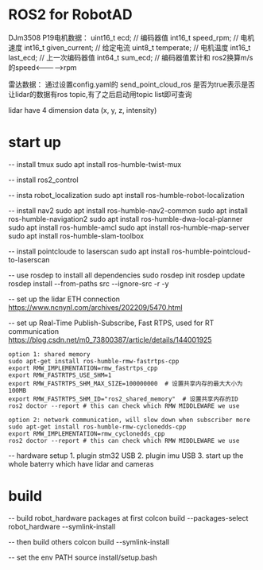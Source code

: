 # ROS2 for RobotAD

DJm3508 P19电机数据：
    uint16_t ecd;            // 编码器值
    int16_t speed_rpm;       // 电机速度
    int16_t given_current;   // 给定电流
    uint8_t temperate;       // 电机温度
    int16_t last_ecd;        // 上一次编码器值
    int64_t sum_ecd;         // 编码器值累计和
ros2换算m/s的speed<----->rpm


雷达数据：
通过设置config.yaml的
send_point_cloud_ros  是否为true表示是否让lidar的数据有ros topic,有了之后启动用topic list即可查询

lidar have 4 dimension data (x, y, z, intensity)

# start up

-- install tmux
sudo apt install ros-humble-twist-mux

-- install ros2_control

-- insta robot_localization
sudo apt install ros-humble-robot-localization

-- install nav2
sudo apt install ros-humble-nav2-common
sudo apt install ros-humble-navigation2
sudo apt install ros-humble-dwa-local-planner
sudo apt install ros-humble-amcl
sudo apt install ros-humble-map-server
sudo apt install ros-humble-slam-toolbox

-- install pointcloude to laserscan
sudo apt install ros-humble-pointcloud-to-laserscan

-- use rosdep to install all dependencies
sudo rosdep init
rosdep update
rosdep install --from-paths src --ignore-src -r -y

-- set up the lidar ETH connection
https://www.ncnynl.com/archives/202209/5470.html

-- set up Real-Time Publish-Subscribe, Fast RTPS, used for RT communication
    https://blog.csdn.net/m0_73800387/article/details/144001925

    option 1: shared memory
    sudo apt-get install ros-humble-rmw-fastrtps-cpp
    export RMW_IMPLEMENTATION=rmw_fastrtps_cpp
    export RMW_FASTRTPS_USE_SHM=1
    export RMW_FASTRTPS_SHM_MAX_SIZE=100000000  # 设置共享内存的最大大小为 100MB
    export RMW_FASTRTPS_SHM_ID="ros2_shared_memory"  # 设置共享内存的ID
    ros2 doctor --report # this can check which RMW MIDDLEWARE we use

    option 2: network communication, will slow down when subscriber more
    sudo apt-get install ros-humble-rmw-cyclonedds-cpp
    export RMW_IMPLEMENTATION=rmw_cyclonedds_cpp
    ros2 doctor --report # this can check which RMW MIDDLEWARE we use

-- hardware setup
    1. plugin stm32 USB
    2. plugin imu USB
    3. start up the whole baterry which have lidar and cameras

# build
-- build robot_hardware packages at first
colcon build --packages-select robot_hardware --symlink-install

-- then build others
colcon build --symlink-install

-- set the env PATH
source install/setup.bash
